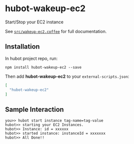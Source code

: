 # hubot-wakeup-ec2

Start/Stop your EC2 instance

See [`src/wakeup-ec2.coffee`](src/wakeup-ec2.coffee) for full documentation.

## Installation

In hubot project repo, run:

`npm install hubot-wakeup-ec2 --save`

Then add **hubot-wakeup-ec2** to your `external-scripts.json`:

```json
[
  "hubot-wakeup-ec2"
]
```

## Sample Interaction

```
you>> hubot start instance tag-name=tag-value
hubot>> starting your EC2 Instances.
hubot>> Instance: id = xxxxxx
hubot>> started instance: instanceId = xxxxxxx
hubot>> All Done!!
```
